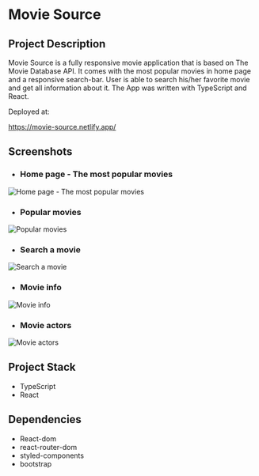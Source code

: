 # Movie Source

## Project Description

Movie Source is a fully responsive movie application that is based on The Movie Database API. It comes with the most popular movies in home page and a responsive search-bar. User is able to search his/her favorite movie and get all information about it. The App was written with TypeScript and React.

Deployed at:

https://movie-source.netlify.app/



## Screenshots


- ### Home page - The most popular movies


![Home page - The most popular movies](https://github.com/hyperamir/Movie-API/blob/main/docs/Home-page.png?raw=true)



- ### Popular movies


![Popular movies](https://github.com/hyperamir/Movie-API/blob/main/docs/Popular-movies.png?raw=true)



-  ### Search a movie


![Search a movie](https://github.com/hyperamir/Movie-API/blob/main/docs/Search-movie.png?raw=true)



-  ### Movie info


![Movie info](https://github.com/hyperamir/Movie-API/blob/main/docs/Movie-info.png?raw=true)



-  ### Movie actors


![Movie actors](https://github.com/hyperamir/Movie-API/blob/main/docs/Movie-actors.png?raw=true)




## Project Stack

* TypeScript
* React


## Dependencies

- React-dom
- react-router-dom
- styled-components
- bootstrap

